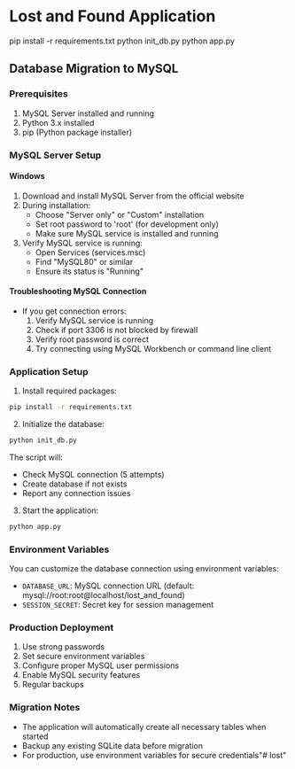 # Lost and Found Application
pip install -r requirements.txt
python init_db.py
python app.py

## Database Migration to MySQL

### Prerequisites
1. MySQL Server installed and running
2. Python 3.x installed
3. pip (Python package installer)

### MySQL Server Setup

#### Windows
1. Download and install MySQL Server from the official website
2. During installation:
   - Choose "Server only" or "Custom" installation
   - Set root password to 'root' (for development only)
   - Make sure MySQL service is installed and running
3. Verify MySQL service is running:
   - Open Services (services.msc)
   - Find "MySQL80" or similar
   - Ensure its status is "Running"

#### Troubleshooting MySQL Connection
- If you get connection errors:
  1. Verify MySQL service is running
  2. Check if port 3306 is not blocked by firewall
  3. Verify root password is correct
  4. Try connecting using MySQL Workbench or command line client

### Application Setup

1. Install required packages:
```bash
pip install -r requirements.txt
```

2. Initialize the database:
```bash
python init_db.py
```
The script will:
- Check MySQL connection (5 attempts)
- Create database if not exists
- Report any connection issues

3. Start the application:
```bash
python app.py
```

### Environment Variables
You can customize the database connection using environment variables:
- `DATABASE_URL`: MySQL connection URL (default: mysql://root:root@localhost/lost_and_found)
- `SESSION_SECRET`: Secret key for session management

### Production Deployment
1. Use strong passwords
2. Set secure environment variables
3. Configure proper MySQL user permissions
4. Enable MySQL security features
5. Regular backups

### Migration Notes
- The application will automatically create all necessary tables when started
- Backup any existing SQLite data before migration
- For production, use environment variables for secure credentials"# lost" 

